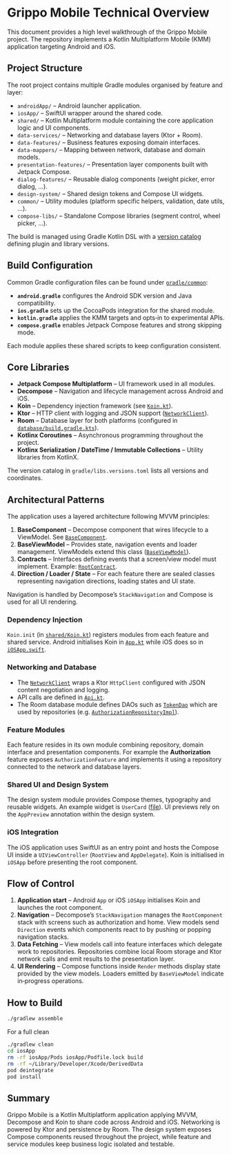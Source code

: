 # Grippo Mobile Technical Overview

This document provides a high level walkthrough of the Grippo Mobile project. The repository implements a Kotlin Multiplatform Mobile (KMM) application targeting Android and iOS.

## Project Structure

The root project contains multiple Gradle modules organised by feature and layer:

- `androidApp/` – Android launcher application.
- `iosApp/` – SwiftUI wrapper around the shared code.
- `shared/` – Kotlin Multiplatform module containing the core application logic and UI components.
- `data-services/` – Networking and database layers (Ktor + Room).
- `data-features/` – Business features exposing domain interfaces.
- `data-mappers/` – Mapping between network, database and domain models.
- `presentation-features/` – Presentation layer components built with Jetpack Compose.
- `dialog-features/` – Reusable dialog components (weight picker, error dialog, …).
- `design-system/` – Shared design tokens and Compose UI widgets.
- `common/` – Utility modules (platform specific helpers, validation, date utils, …).
- `compose-libs/` – Standalone Compose libraries (segment control, wheel picker, …).

The build is managed using Gradle Kotlin DSL with a [version catalog](../gradle/libs.versions.toml) defining plugin and library versions.

## Build Configuration

Common Gradle configuration files can be found under [`gradle/common`](../gradle/common):

- **`android.gradle`** configures the Android SDK version and Java compatibility.
- **`ios.gradle`** sets up the CocoaPods integration for the shared module.
- **`kotlin.gradle`** applies the KMM targets and opts‑in to experimental APIs.
- **`compose.gradle`** enables Jetpack Compose features and strong skipping mode.

Each module applies these shared scripts to keep configuration consistent.

## Core Libraries

- **Jetpack Compose Multiplatform** – UI framework used in all modules.
- **Decompose** – Navigation and lifecycle management across Android and iOS.
- **Koin** – Dependency injection framework (see [`Koin.kt`](../shared/src/commonMain/kotlin/com/grippo/shared/Koin.kt)).
- **Ktor** – HTTP client with logging and JSON support ([`NetworkClient`](../data-services/network/src/commonMain/kotlin/com/grippo/network/client/NetworkClient.kt)).
- **Room** – Database layer for both platforms (configured in [`database/build.gradle.kts`](../data-services/database/build.gradle.kts)).
- **Kotlinx Coroutines** – Asynchronous programming throughout the project.
- **Kotlinx Serialization / DateTime / Immutable Collections** – Utility libraries from KotlinX.

The version catalog in `gradle/libs.versions.toml` lists all versions and coordinates.

## Architectural Patterns

The application uses a layered architecture following MVVM principles:

1. **BaseComponent** – Decompose component that wires lifecycle to a ViewModel. See [`BaseComponent`](../common/core/src/commonMain/kotlin/com/grippo/core/BaseComponent.kt).
2. **BaseViewModel** – Provides state, navigation events and loader management. ViewModels extend this class ([`BaseViewModel`](../common/core/src/commonMain/kotlin/com/grippo/core/BaseViewModel.kt)).
3. **Contracts** – Interfaces defining events that a screen/view model must implement. Example: [`RootContract`](../shared/src/commonMain/kotlin/com/grippo/shared/root/RootContract.kt).
4. **Direction / Loader / State** – For each feature there are sealed classes representing navigation directions, loading states and UI state.

Navigation is handled by Decompose’s `StackNavigation` and Compose is used for all UI rendering.

### Dependency Injection

`Koin.init` (in [`shared/Koin.kt`](../shared/src/commonMain/kotlin/com/grippo/shared/Koin.kt)) registers modules from each feature and shared service. Android initialises Koin in [`App.kt`](../androidApp/src/main/java/com/grippo/android/App.kt) while iOS does so in [`iOSApp.swift`](../iosApp/iosApp/iOSApp.swift).

### Networking and Database

- The [`NetworkClient`](../data-services/network/src/commonMain/kotlin/com/grippo/network/client/NetworkClient.kt) wraps a Ktor `HttpClient` configured with JSON content negotiation and logging.
- API calls are defined in [`Api.kt`](../data-services/network/src/commonMain/kotlin/com/grippo/network/Api.kt).
- The Room database module defines DAOs such as [`TokenDao`](../data-services/database/src/commonMain/kotlin/com/grippo/database/dao/TokenDao.kt) which are used by repositories (e.g. [`AuthorizationRepositoryImpl`](../data-features/authorization/src/commonMain/kotlin/com/grippo/data.features.authorization/data/AuthorizationRepositoryImpl.kt)).

### Feature Modules

Each feature resides in its own module combining repository, domain interface and presentation components. For example the **Authorization** feature exposes `AuthorizationFeature` and implements it using a repository connected to the network and database layers.

### Shared UI and Design System

The design system module provides Compose themes, typography and reusable widgets. An example widget is `UserCard` ([file](../design-system/components/src/commonMain/kotlin/com/grippo/design.components/user/UserCard.kt)). UI previews rely on the `AppPreview` annotation within the design system.

### iOS Integration

The iOS application uses SwiftUI as an entry point and hosts the Compose UI inside a `UIViewController` (`RootView` and `AppDelegate`). Koin is initialised in `iOSApp` before presenting the root component.

## Flow of Control

1. **Application start** – Android `App` or iOS `iOSApp` initialises Koin and launches the root component.
2. **Navigation** – Decompose’s `StackNavigation` manages the `RootComponent` stack with screens such as authorization and home. View models send `Direction` events which components react to by pushing or popping navigation stacks.
3. **Data Fetching** – View models call into feature interfaces which delegate work to repositories. Repositories combine local Room storage and Ktor network calls and emit results to the presentation layer.
4. **UI Rendering** – Compose functions inside `Render` methods display state provided by the view models. Loaders emitted by `BaseViewModel` indicate in‑progress operations.

## How to Build

```bash
./gradlew assemble
```

For a full clean

```bash
./gradlew clean
cd iosApp
rm -rf iosApp/Pods iosApp/Podfile.lock build
rm -rf ~/Library/Developer/Xcode/DerivedData
pod deintegrate
pod install
```

## Summary

Grippo Mobile is a Kotlin Multiplatform application applying MVVM, Decompose and Koin to share code across Android and iOS. Networking is powered by Ktor and persistence by Room. The design system exposes Compose components reused throughout the project, while feature and service modules keep business logic isolated and testable.